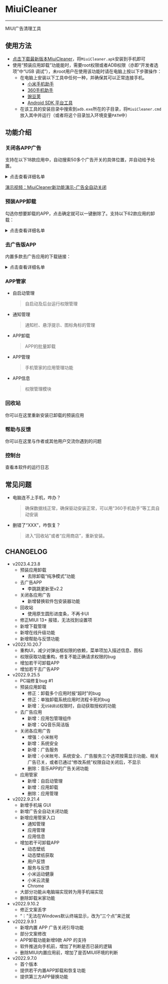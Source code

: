 # MiuiCleaner
----
MIUI广告清理工具

## 使用方法

- [点击下载最新版本MiuiCleaner](https://github.com/gucong3000/MiuiCleaner/releases/latest)，将`MiuiCleaner.apk`安装到手机即可
- 使用“预装应用卸载”功能能时，需要root权限或者ADB权限（亦即“开发者选项”中“USB 调试”），未root用户在使用该功能时请在电脑上按以下步骤操作：
	- 在电脑上安装以下工具中任何一种，并确保其可以正常连接手机。
		- [小米手机助手](http://zhushou.xiaomi.com/)
		- [360手机助手](https://sj.360.cn/)
		- [豌豆荚](https://www.wandoujia.com/)
		- [Android SDK 平台工具](https://developer.android.google.cn/studio/releases/platform-tools?hl=zh-cn)
	- 在该工具的安装目录中搜索到`adb.exe`所在的子目录，将`MiuiCleaner.cmd`放入其中并运行（或者将这个目录加入环境变量`PATH`中）

## 功能介绍

### 关闭各APP广告

支持在以下18款应用中，自动搜索50多个广告开关的具体位置，并自动给予处置。
<details>
<summary>点击查看详细名单</summary>

- 小米帐号
	- 关于小米帐号
		- 系统广告
			- 系统工具广告：`关闭`
- 系统安全
	- 加入“用户体验改进计划”：`关闭`
	- 自动发送诊断数据：`关闭`
	- 广告服务
		- 个性化广告推荐：`关闭`
	- 网页链接调用服务
		- 网页链接调用服务：`关闭`
- 手机管家
	- 在通知栏显示：`关闭`
	- 在线服务：`关闭`
	- 隐私设置
		- 仅在WLAN下推荐：`打开`
		- 个性化推荐：`关闭`
- 应用管理
	- 资源推荐：`关闭`
- 垃圾清理
	- 扫描内存：`关闭`
	- 推荐内容：`关闭`
	- 仅在WLAN下推荐：`打开`
- 应用商店
	- 通知设置
		- 新手帮助：`关闭`
		- 应用更新通知：`关闭`
		- 点赞消息：`关闭`
		- 评论消息：`关闭`
	- 通知栏快捷入口：`关闭`
	- 隐私设置
		- 个性化服务
			- 个性化服务：`关闭`
	- 功能设置
		- 显示福利活动：`关闭`
- 应用包管理组件
	- 安全检查：`关闭`
	- 资源推荐：`关闭`
	- 默认 APP 安装器：否
- 下载管理
	- 信息流设置
		- 仅在WLAN下加载：`打开`
		- 资源推荐：`关闭`
		- 热榜推荐：`关闭`
- 日历
	- 功能设置
		- 显示天气服务：`关闭`
	- 用户体验计划
		- 内容推广：`关闭`
- 时钟
	- 更多闹钟设置
		- 显示生活早报：`关闭`
- 小米社区
	- 隐私管理
		- 详情页相似推荐：`关闭`
		- 个性化广告：`关闭`
		- 信息流推荐：`关闭`
	- 关闭私信消息提醒：`打开`
- 小米天气
	- 用户体验计划
		- 天气视频卡片：`关闭`
		- 内容推广：`关闭`
- 小米视频
	- 隐私设置
		- 个性化内容推荐：`关闭`
		- 个性化广告推荐：`关闭`
	- 消息与推送
		- 未读消息提醒：`关闭`
		- 接收小米推送：`关闭`
	- 其他
		- 在线服务：`关闭`
- 音乐
	- 在线内容服务：`关闭`
- 小爱语音
	- 隐私管理
		- 隐私设置
			- 加入用户体验改进计划：`关闭`
			- 小爱技巧推送服务：`关闭`
			- 个性化推荐：`关闭`
			- 个性化广告推荐：`关闭`
- 搜索
	- 搜索快捷方式
		- 桌面搜索框：`关闭`
	- 首页展示模块
		- 热搜榜单
			- 热搜榜s：`关闭`
		- 搜索提示词：`关闭`
	- 搜索项
		- 搜索精选：`关闭`
	- 网站广告过滤：`打开`
- 浏览器
	- 主页设置
		- 简洁版：`打开`
		- 宫格位推送：`关闭`
	- 隐私防护
		- 广告过滤
			- 广告过滤：`打开`
	- 消息通知管理
		- 接收消息通知：`关闭`
- 小米浏览器
	- 首页设置
		- 简洁版：`打开`
	- 隐私保护
		- 广告过滤
			- 广告过滤：`打开`
	- 高级
		- 浏览器广告：`关闭`
	- 通知栏快捷入口：`关闭`
	- Facebook快捷通知：`关闭`

</details>

[演示视频：MiuiCleaner新功能演示-广告全自动关闭](https://www.zhihu.com/zvideo/1555993019102552064)

### 预装APP卸载

勾选你想要卸载的APP，点击确定就可以一键删除了。支持以下62款应用的卸载：
<details>
<summary>点击查看详细名单</summary>

- APP 外置开屏广告
	- 广告分析
	- 小米系统广告解决方案（智能服务）
- 桌面广告 APP
	- 智能助理（负一屏）
	- 信息助手（负一屏）
	- 智能出行
	- 内容中心（趣看看）
	- 百度搜索框
	- 桌面搜索框（搜索/全局搜索）
	- 桌面搜索框（Google）
- 过时的 APP
	- 悬浮球
	- 小米闻声
	- 智慧生活
- 影音类 APP
	- 音乐
	- Mi Video
	- 小米视频
	- 腾讯视频小米版
	- 爱奇艺播放器
- 天气
	- 小米天气
- 支付、电商、理财类 APP
	- 小米商城
	- 小米商城系统组件（电商助手）
	- 小米钱包
	- 米币支付
	- 小米支付
	- 小米卡包
	- 小米金融（天星金融）
	- 小米金融（天星金融）- 安全组件
	- 小米金服安全组件
	- 银联可信服务安全组件小米版
- 低使用频率 APP
	- 小米换机
	- 小米社区
	- 用户反馈
	- KLO bug反馈
	- 服务与反馈
	- 我的服务
	- 小米画报
	- 动态壁纸
	- 动态壁纸获取
	- 壁纸备份
	- 壁纸编辑器
	- 收音机（蜻蜓FM）
	- WPS Office Lite
	- 阅读（番茄免费小说）
	- 阅读（多看阅读器）
	- 小米运动健康
- 浏览器
	- 小米浏览器
	- 小米浏览器（国际版）
	- Chrome
- 内置输入法
	- 百度输入法-小米版
	- 搜狗输入法-小米版
	- 讯飞输入法-小米版
	- 小米安全键盘
- 小米游戏中心
	- 游戏中心（旧版）
	- 游戏中心
	- 游戏服务
	- 游戏中心 - pad 版
	- Joyose
- SIM 卡应用
	- 小米移动
	- 全球上网
	- 小米云流量
	- 全球上网工具插件
	- SIM卡应用
- 快应用
	- 快应用中心
	- 快应用服务框架
- 语音助手
	- 语音唤醒
	- 小爱语音(小爱同学)
	- 小爱视觉（扫一扫）
	- 小爱翻译
	- 小爱通话（AI虚拟助手）
</details>

### 去广告版APP

内置多款去广告应用的下载链接：
<details>
<summary>点击查看详细名单</summary>

- [李跳跳](https://www.123pan.com/s/A6cA-edAJh)
	> 广告自动跳过工具
- [Edge](https://www.coolapk.com/apk/com.microsoft.emmx)
	> 广告可关，可与Windows的Edge互动，有网页广告屏蔽功能
- [小米浏览器](https://com-globalbrowser.cn.aptoide.com/app)
	> 国际版，广告可关，有网页广告屏蔽功能
- [讯飞输入法](https://423down.lanzouv.com/b0f24av5i)
	> Google Play版，无广告
- [应用包管理组件](https://zisu.lanzoum.com/iI7LGwn5xjc)
	> MIUI软件包安装程序v3.8.0，不含“纯净模式”
- [QQ音乐简洁版](https://www.coolapk.com/apk/com.tencent.qqmusiclite)
	> MIUI 音乐APP套壳的产品
- [几何天气](https://github.com/WangDaYeeeeee/GeometricWeather/releases/latest)
	> 干净、小巧、漂亮、功能多
- [Holi 天气](https://www.coolapk.com/apk/com.joe.holi)
	> 无广告，体较小，更漂亮，替代“小米天气”
- [ES文件浏览器](https://423down.lanzouv.com/b0f1d7s2h)
	> 修改版，去广告，代替“小米视频”和“小米音乐”
- [WPS Office Lite](https://www.32r.com/app/109976.html)
	> 国际版，无广告，替代“文档查看器”
- [知乎](https://423down.lanzouo.com/b0f2lkafe)
	> 集成“知了”，可在“知了”中关闭所有广告
- [哔哩哔哩](https://423down.lanzouv.com/b0f1gksne)
	> 集成“哔哩漫游”，可在“哔哩漫游”中关闭所有广告（需点击其版本号7次）
- [优酷视频](https://423down.lanzouv.com/b0f1avpib)
	> 修改版，去广告
- [高德地图](https://423down.lanzouv.com/b0f29j15c)
	> Google版、纯净版
- [百度贴吧](https://423down.lanzouv.com/b0f1b6q8d)
	> 修改版，去广告
- [酷安](https://423down.lanzouv.com/b0f2uzq2b)
	> 应用商店，修改版，去广告
- [AppShare](https://appshare.muge.info/)
	> 应用商店，可下载MIUI国际版中提取的APP

</details>

### APP管家

- 自启动管理
	> 自启动及后台运行权限管理
- 通知管理
	> 通知栏、悬浮提示、图标角标的管理
- APP卸载
	> APP的批量卸载
- APP管理
	> 手机管家的应用管理功能
- APP信息
	> 权限管理模块

### 回收站

你可以在这里重新安装已卸载的预装应用

### 帮助与反馈

你可以在这里与作者或其他用户交流你遇到的问题

### 控制台

查看本软件的运行日志

## 常见问题
- 电脑连不上手机，咋办？
	> 确保数据线正常，确保驱动安装正常，可以用“360手机助手”等工具自动安装
- 删错了“XXX”，咋恢复？
	> 进入“回收站”或者“应用商店”，重新安装。

## CHANGELOG
- v2023.4.23.8
	- 预装应用卸载
		- 去除卸载“纯净模式”功能
	- 去广告APP
		- 李跳跳更新至v2.2
	- 关闭各应用广告
		- 新增替换软件包安装器功能
	- 回收站
		- 使用原生圆形进度条，不再卡UI
	- 修正MIUI 13+ 报错，无法找到设置项
	- 新增下载管理
	- 新增在线升级功能
	- 新增帮助与反馈功能
- v2022.10.20.7
	- 重构UI，减少对弹出框权限的依赖，菜单项加入描述信息、图标
	- 权限获取功能重构，修复不能正确请求权限的bug
	- 增加若干可卸载APP
	- 增加若干去广告APP
- v2022.9.25.5
	- PC端修复bug #1
	- 预装应用卸载
		- 修正：卸载多个应用时报“超时”的bug
		- 修正：单独卸载系统应用时流程卡死的bug
		- 新增：无`USB调试`权限时，自动获取授权的功能
	- 去广告应用
		- 新增：应用包管理组件
		- 新增：QQ音乐简洁版
	- 关闭各应用广告
		- 增强：小米帐号
		- 新增：系统安全
		- 新增：广告服务
		- 新增：小米帐号、系统安全、广告服务三个选项按需显示功能、相关广告已关，或者已通过“修改系统”权限自动关闭后，不显示
		- 删除：音乐APP的广告关闭功能
	- 应用管家
		- 新增：自启动管理
		- 新增：应用卸载
		- 删除：应用管理
- v2022.9.21.4
	- 新增手机端 GUI
	- 新增广告全自动关闭功能
	- 新增应用管家入口
		- 通知管理
		- 应用管理
		- 应用信息
	- 增加若干可卸载APP
		- 动态壁纸
		- 动态壁纸获取
		- 用户反馈
		- 服务与反馈
		- 小米运动健康
		- 小米云流量
		- Chrome
	- 大部分功能从电脑端实现转为用手机端实现
	- 删除卸载米家功能
- v2022.9.10.2
	- 修正文案丢字
	- “⋮”无法在Windows默认终端显示，改为“三个点”来迁就
- v2022.9.9.1
	- 新增内置 APP 广告关闭引导功能
	- 部分文案修改
	- APP卸载功能新增9款 APP 的支持
	- 软件推送向手机前，增加了判断是否已装的逻辑
	- 删除MIUI内置应用前，增加了是否MIUI环境的判断
- v2022.9.7.0
	- 首个版本
	- 提供若干内置APP卸载和恢复功能
	- 提供第三方APP替换功能

